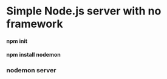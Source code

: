 # Simple Node.js server with no framework

#### npm init
#### npm install nodemon
### nodemon server
